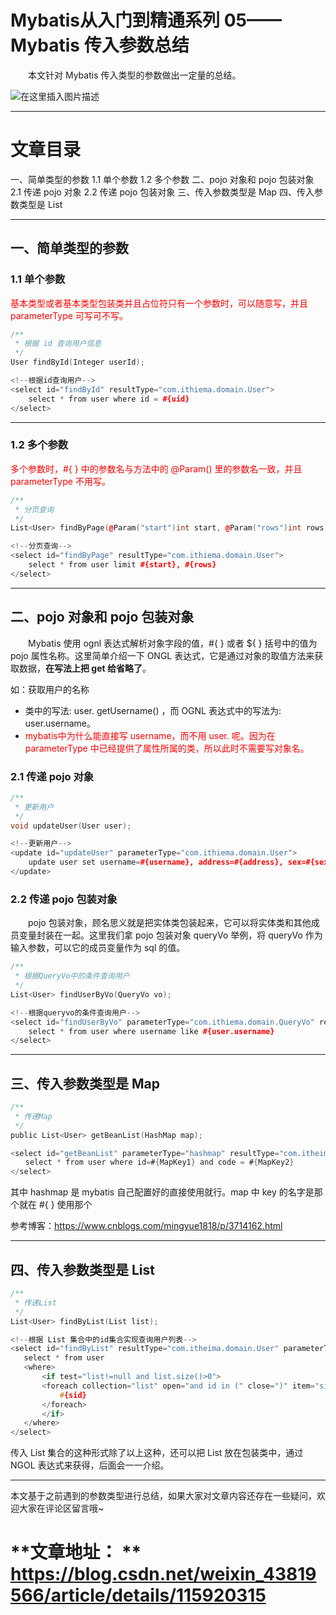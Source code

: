 # Mybatis从入门到精通系列 05——Mybatis 传入参数总结
  本文针对 Mybatis 传入类型的参数做出一定量的总结。

<img src="https://img-blog.csdnimg.cn/20210420220236102.png#pic_center" alt="在这里插入图片描述"/>

---


 # 文章目录
一、简单类型的参数
1.1 单个参数
1.2 多个参数
二、pojo 对象和 pojo 包装对象
2.1 传递 pojo 对象
2.2 传递 pojo 包装对象
三、传入参数类型是 Map
四、传入参数类型是 List

---


## 一、简单类型的参数

### 1.1 单个参数

<font color=red>基本类型或者基本类型包装类并且占位符只有一个参数时，可以随意写，并且 parameterType 可写可不写。</font>

```cpp
/**
 * 根据 id 查询用户信息
 */
User findById(Integer userId);

<!--根据id查询用户-->
<select id="findById" resultType="com.ithiema.domain.User">
    select * from user where id = #{uid}
</select>

```

---


### 1.2 多个参数

<font color=red>多个参数时，#{ } 中的参数名与方法中的 @Param() 里的参数名一致，并且 parameterType 不用写。</font>

```cpp
/**
 * 分页查询
 */
List<User> findByPage(@Param("start")int start, @Param("rows")int rows);

<!--分页查询-->
<select id="findByPage" resultType="com.ithiema.domain.User">
    select * from user limit #{start}, #{rows}
</select>

```

---


## 二、pojo 对象和 pojo 包装对象

  Mybatis 使用 ognl 表达式解析对象字段的值，#{ } 或者 ${ } 括号中的值为 pojo 属性名称。这里简单介绍一下 ONGL 表达式，它是通过对象的取值方法来获取数据，**在写法上把 get 给省略了**。

如：获取用户的名称

- 类中的写法: user. getUsername() ，而 OGNL 表达式中的写法为: user.username。
- <font color=red>mybatis中为什么能直接写 username，而不用 user. 呢。因为在parameterType 中已经提供了属性所属的类，所以此时不需要写对象名。</font>
### 2.1 传递 pojo 对象

```cpp
/**
 * 更新用户
 */
void updateUser(User user);

<!--更新用户-->
<update id="updateUser" parameterType="com.ithiema.domain.User">
    update user set username=#{username}, address=#{address}, sex=#{sex}, birthday=#{birthday} where id=#{id}
</update>

```

### 2.2 传递 pojo 包装对象

  pojo 包装对象，顾名思义就是把实体类包装起来，它可以将实体类和其他成员变量封装在一起。这里我们拿 pojo 包装对象 queryVo 举例，将 queryVo 作为输入参数，可以它的成员变量作为 sql 的值。

```cpp
/**
 * 根据QueryVo中的条件查询用户
 */
List<User> findUserByVo(QueryVo vo);

<!--根据queryvo的条件查询用户-->
<select id="findUserByVo" parameterType="com.ithiema.domain.QueryVo" resultType="com.ithiema.domain.User">
    select * from user where username like #{user.username}
</select>

```

---


## 三、传入参数类型是 Map

```c
/**
 * 传递Map
 */
public List<User> getBeanList(HashMap map);  

<select id="getBeanList" parameterType="hashmap" resultType="com.itheima.domain.User">
　　select * from user where id=#{MapKey1} and code = #{MapKey2}  
</select>  

```

其中 hashmap 是 mybatis 自己配置好的直接使用就行。map 中 key 的名字是那个就在 #{ } 使用那个

参考博客：https://www.cnblogs.com/mingyue1818/p/3714162.html</a>

---


## 四、传入参数类型是 List

```c
/**
 * 传递List
 */
List<User> findByList(List list);

<!--根据 List 集合中的id集合实现查询用户列表-->
<select id="findByList" resultType="com.itheima.domain.User" parameterType="java.util.List">
   select * from user
   <where>
       <if test="list!=null and list.size()>0">
       <foreach collection="list" open="and id in (" close=")" item="sid" separator=",">
           #{sid}
       </foreach>
       </if>
   </where>
</select>

```

传入 List 集合的这种形式除了以上这种，还可以把 List 放在包装类中，通过 NGOL 表达式来获得，后面会一一介绍。

---


本文基于之前遇到的参数类型进行总结，如果大家对文章内容还存在一些疑问，欢迎大家在评论区留言哦~

# **文章地址： **    https://blog.csdn.net/weixin_43819566/article/details/115920315